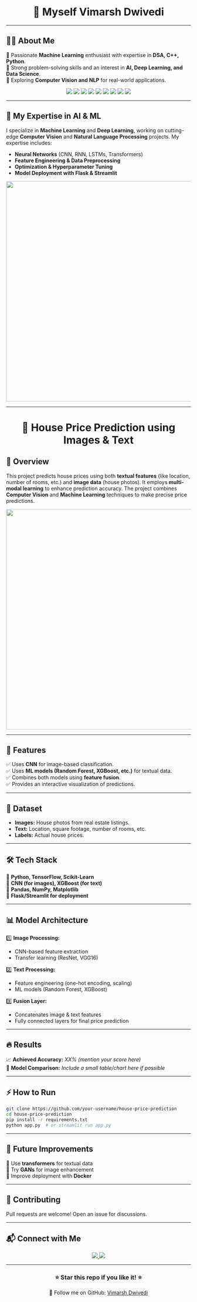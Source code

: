 <h1 align="center"> 🚀 Myself Vimarsh Dwivedi </h1>

---

## 👨‍💻 About Me  
🔹 Passionate **Machine Learning** enthusiast with expertise in **DSA, C++, Python**.  
🔹 Strong problem-solving skills and an interest in **AI, Deep Learning, and Data Science**.  
🔹 Exploring **Computer Vision and NLP** for real-world applications.  

<p align="center">
  <img src="https://img.shields.io/badge/Python-3776AB?style=for-the-badge&logo=python&logoColor=white"/>
  <img src="https://img.shields.io/badge/C++-00599C?style=for-the-badge&logo=c%2B%2B&logoColor=white"/>
  <img src="https://img.shields.io/badge/DSA-ff9900?style=for-the-badge&logo=algorithm&logoColor=white"/>
  <img src="https://img.shields.io/badge/MachineLearning-00bfff?style=for-the-badge&logo=ai&logoColor=white"/>
  <img src="https://img.shields.io/badge/NLP-ff1493?style=for-the-badge&logo=nlp&logoColor=white"/>
  <img src="https://img.shields.io/badge/ComputerVision-228B22?style=for-the-badge&logo=opencv&logoColor=white"/>
  <img src="https://img.shields.io/badge/DeepLearning-FF4500?style=for-the-badge&logo=deeplearning&logoColor=white"/>
  <img src="https://img.shields.io/badge/Node.js-339933?style=for-the-badge&logo=nodedotjs&logoColor=white"/>
  <img src="https://img.shields.io/badge/WebDevelopment-007acc?style=for-the-badge&logo=html5&logoColor=white"/>
</p>

---

## 🚀 My Expertise in AI & ML  
I specialize in **Machine Learning** and **Deep Learning**, working on cutting-edge **Computer Vision** and **Natural Language Processing** projects. My expertise includes:  
- **Neural Networks** (CNN, RNN, LSTMs, Transformers)  
- **Feature Engineering & Data Preprocessing**  
- **Optimization & Hyperparameter Tuning**  
- **Model Deployment with Flask & Streamlit**  

<p align="center">
  <img src="https://user-images.githubusercontent.com/your-ml-image.png" width="600"/>
</p>

---

<h1 align="center"> 🏡 House Price Prediction using Images & Text </h1>

## 📌 Overview  
This project predicts house prices using both **textual features** (like location, number of rooms, etc.) and **image data** (house photos). It employs **multi-modal learning** to enhance prediction accuracy. The project combines **Computer Vision** and **Machine Learning** techniques to make precise price predictions.

<p align="center">
  <img src="https://user-images.githubusercontent.com/your-image.png" width="600"/>
</p>

---

## 🚀 Features  
✅ Uses **CNN** for image-based classification.  
✅ Uses **ML models (Random Forest, XGBoost, etc.)** for textual data.  
✅ Combines both models using **feature fusion**.  
✅ Provides an interactive visualization of predictions.  

---

## 📂 Dataset  
- **Images:** House photos from real estate listings.  
- **Text:** Location, square footage, number of rooms, etc.  
- **Labels:** Actual house prices.  

---

## 🛠️ Tech Stack  
🔹 **Python, TensorFlow, Scikit-Learn**  
🔹 **CNN (for images), XGBoost (for text)**  
🔹 **Pandas, NumPy, Matplotlib**  
🔹 **Flask/Streamlit for deployment**  

---

## 📊 Model Architecture  
1️⃣ **Image Processing:**  
   - CNN-based feature extraction  
   - Transfer learning (ResNet, VGG16)  

2️⃣ **Text Processing:**  
   - Feature engineering (one-hot encoding, scaling)  
   - ML models (Random Forest, XGBoost)  

3️⃣ **Fusion Layer:**  
   - Concatenates image & text features  
   - Fully connected layers for final price prediction  

---

## 🔥 Results  
📈 **Achieved Accuracy:** *XX% (mention your score here)*  
🎯 **Model Comparison:** *Include a small table/chart here if possible*  

---

## ⚡ How to Run  
```bash
git clone https://github.com/your-username/house-price-prediction
cd house-price-prediction
pip install -r requirements.txt
python app.py  # or streamlit run app.py
```

---

## 🎯 Future Improvements  
📌 Use **transformers** for textual data  
📌 Try **GANs** for image enhancement  
📌 Improve deployment with **Docker**  

---

## 🤝 Contributing  
Pull requests are welcome! Open an issue for discussions.  

---

## 📬 Connect with Me  
<p align="center">
  <a href="https://www.linkedin.com/in/your-linkedin-profile" target="_blank">
    <img src="https://img.shields.io/badge/LinkedIn-0A66C2?style=for-the-badge&logo=linkedin&logoColor=white"/>
  </a>
  <a href="mailto:vimarshdwivedi260@gmail.com">
    <img src="https://img.shields.io/badge/Gmail-D14836?style=for-the-badge&logo=gmail&logoColor=white"/>
  </a>
</p>

---

<h3 align="center"> ⭐ Star this repo if you like it! ⭐ </h3>
<p align="center"> 🚀 Follow me on GitHub: <a href="https://github.com/VimarshDwivedi">Vimarsh Dwivedi</a> </p>
